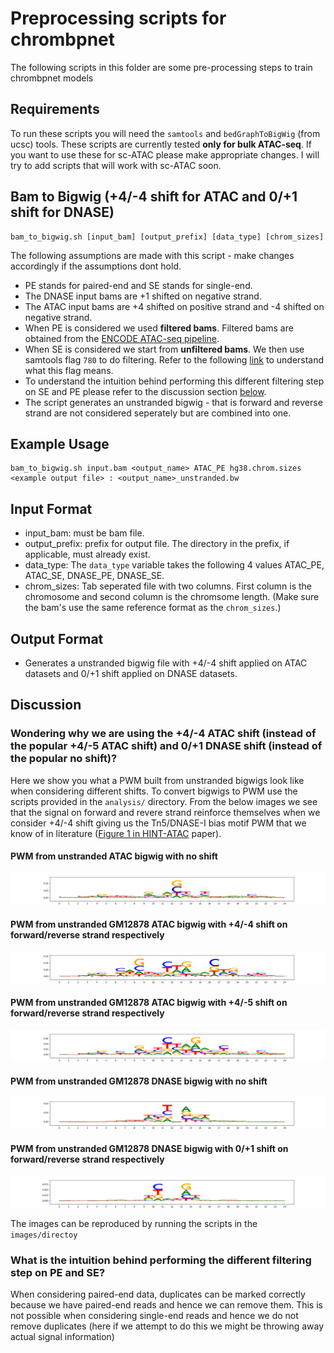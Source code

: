# Preprocessing scripts for chrombpnet

The following scripts in this folder are some pre-processing steps to train chrombpnet models

## Requirements

To run these scripts you will need the `samtools` and `bedGraphToBigWig` (from ucsc) tools. These scripts are currently tested **only for bulk ATAC-seq**. If you want to use these for sc-ATAC please make appropriate changes. I will try to add scripts that will work with sc-ATAC soon.

## Bam to Bigwig (+4/-4 shift for ATAC and 0/+1 shift for DNASE)

```
bam_to_bigwig.sh [input_bam] [output_prefix] [data_type] [chrom_sizes]
```

The following assumptions are made with this script - make changes accordingly if the assumptions dont hold.

- PE stands for paired-end and SE stands for single-end.
- The DNASE input bams are +1 shifted on negative strand.
- The ATAC input bams are +4 shifted on positive strand and -4 shifted on negative strand.
- When PE is considered we used **filtered bams**. Filtered bams are obtained from the [ENCODE ATAC-seq pipeline][url1]. 
- When SE is considered we start from **unfiltered bams**. We then use samtools flag `780` to do filtering. Refer to the following [link][url2] to understand what this flag means.
- To understand the intuition behind performing this different filtering step on SE and PE please refer to the discussion section [below](#discussion). 
- The script generates an unstranded bigwig - that is forward and reverse strand are not considered seperately but are combined into one.

## Example Usage

```
bam_to_bigwig.sh input.bam <output_name> ATAC_PE hg38.chrom.sizes
<example output file> : <output_name>_unstranded.bw
```

## Input Format

- input_bam: must be bam file.
- output_prefix: prefix for output file. The directory in the prefix, if applicable, must already exist.
- data_type: The `data_type` variable takes the following 4 values ATAC_PE, ATAC_SE, DNASE_PE, DNASE_SE.
- chrom_sizes: Tab seperated file with two columns. First column is the chromosome and second column is the chromsome length. (Make sure the bam's use the same reference format as the `chrom_sizes`.)

## Output Format

- Generates a unstranded bigwig file with +4/-4 shift applied on ATAC datasets and 0/+1 shift applied on DNASE datasets.

## Discussion

### Wondering why we are using the  +4/-4 ATAC shift (instead of the popular +4/-5 ATAC shift) and 0/+1 DNASE shift (instead of the popular no shift)? 

Here we show you what a PWM built from unstranded bigwigs look like when considering different shifts. To convert bigwigs to PWM use the scripts provided in the `analysis/` directory. From the below images we see that the signal on forward and revere strand reinforce themselves when we consider +4/-4 shift giving us the Tn5/DNASE-I bias motif PWM that we know of in literature ([Figure 1 in HINT-ATAC][url3] paper).


#### PWM from unstranded ATAC bigwig with no shift

![Image](images/atac_no_shift.png)

#### PWM from  unstranded GM12878 ATAC bigwig with +4/-4 shift on forward/reverse strand respectively 

![Image](images/atac_44_shift.png)

#### PWM from unstranded GM12878 ATAC bigwig with +4/-5 shift on forward/reverse strand respectively

![Image](images/atac_45_shift.png)


#### PWM from unstranded GM12878 DNASE bigwig with no shift 

![Image](images/dnase_no_shift.png)


#### PWM from unstranded GM12878 DNASE bigwig with 0/+1 shift on forward/reverse strand respectively

![Image](images/dnase_01_shift.png)

The images can be reproduced by running the scripts in the `images/directoy`

### What is the intuition behind performing the different filtering step on PE and SE?

When considering paired-end data, duplicates can be marked correctly because we have paired-end reads and hence we can remove them. This is not possible when considering single-end reads and hence we do not remove duplicates (here if we attempt to do this we might be throwing away actual signal information)

[url1]: https://github.com/ENCODE-DCC/atac-seq-pipeline
[url2]: https://broadinstitute.github.io/picard/explain-flags.html
[url3]: https://genomebiology.biomedcentral.com/articles/10.1186/s13059-019-1642-2




